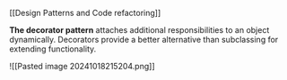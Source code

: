 [[Design Patterns and Code refactoring]]

**The decorator pattern** attaches additional  responsibilities to an object dynamically.
Decorators provide a better alternative than subclassing for extending functionality.

![[Pasted image 20241018215204.png]]
